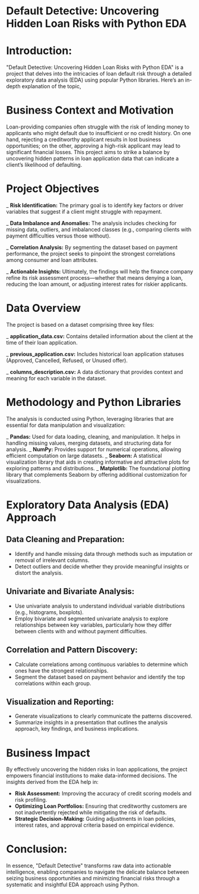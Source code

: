 # Default Detective: Uncovering Hidden Loan Risks with Python EDA #

# Introduction:

"Default Detective: Uncovering Hidden Loan Risks with Python EDA" is a project that delves into the intricacies of loan default risk through a detailed exploratory data analysis (EDA) using popular Python libraries. Here’s an in-depth explanation of the topic,

# Business Context and Motivation

Loan-providing companies often struggle with the risk of lending money to applicants who might default due to insufficient or no credit history. On one hand, rejecting a creditworthy applicant results in lost business opportunities; on the other, approving a high-risk applicant may lead to significant financial losses. This project aims to strike a balance by uncovering hidden patterns in loan application data that can indicate a client’s likelihood of defaulting.


# Project Objectives

_ **Risk Identification:** The primary goal is to identify key factors or driver variables that suggest if a client might struggle with repayment.

_ **Data Imbalance and Anomalies:** The analysis includes checking for missing data, outliers, and imbalanced classes (e.g., comparing clients with payment difficulties versus those without).

_ **Correlation Analysis:** By segmenting the dataset based on payment performance, the project seeks to pinpoint the strongest correlations among consumer and loan attributes.

_ **Actionable Insights:** Ultimately, the findings will help the finance company refine its risk assessment process—whether that means denying a loan, reducing the loan amount, or adjusting interest rates for riskier applicants.


# Data Overview

The project is based on a dataset comprising three key files:

_ **application_data.csv:** Contains detailed information about the client at the time of their loan application.

_ **previous_application.csv:** Includes historical loan application statuses (Approved, Cancelled, Refused, or Unused offer).

_ **columns_description.csv:** A data dictionary that provides context and meaning for each variable in the dataset.


# Methodology and Python Libraries

The analysis is conducted using Python, leveraging libraries that are essential for data manipulation and visualization:

_ **Pandas:** Used for data loading, cleaning, and manipulation. It helps in handling missing values, merging datasets, and structuring data for analysis.
_ **NumPy:** Provides support for numerical operations, allowing efficient computation on large datasets.
_ **Seaborn:** A statistical visualization library that aids in creating informative and attractive plots for exploring patterns and distributions.
_ **Matplotlib:** The foundational plotting library that complements Seaborn by offering additional customization for visualizations.


# Exploratory Data Analysis (EDA) Approach

## Data Cleaning and Preparation:

- Identify and handle missing data through methods such as imputation or removal of irrelevant columns.
- Detect outliers and decide whether they provide meaningful insights or distort the analysis.

  
 ## Univariate and Bivariate Analysis:

- Use univariate analysis to understand individual variable distributions (e.g., histograms, boxplots).
- Employ bivariate and segmented univariate analysis to explore relationships between key variables, particularly how they differ between clients with and without payment difficulties.


## Correlation and Pattern Discovery:

- Calculate correlations among continuous variables to determine which ones have the strongest relationships.
- Segment the dataset based on payment behavior and identify the top correlations within each group.


## Visualization and Reporting:

- Generate visualizations to clearly communicate the patterns discovered.
- Summarize insights in a presentation that outlines the analysis approach, key findings, and business implications.

# Business Impact

By effectively uncovering the hidden risks in loan applications, the project empowers financial institutions to make data-informed decisions. The insights derived from the EDA help in:

- **Risk Assessment:** Improving the accuracy of credit scoring models and risk profiling.
- **Optimizing Loan Portfolios:** Ensuring that creditworthy customers are not inadvertently rejected while mitigating the risk of defaults.
- **Strategic Decision-Making:** Guiding adjustments in loan policies, interest rates, and approval criteria based on empirical evidence.

# Conclusion:
  In essence, "Default Detective" transforms raw data into actionable intelligence, enabling companies to navigate the delicate balance between seizing business opportunities and minimizing financial risks through a systematic and insightful EDA approach using Python.








